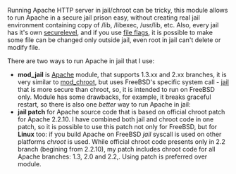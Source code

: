 Running Apache HTTP server in jail/chroot can be tricky, this module allows to run Apache in a secure jail prison easy, without creating real jail environment containing copy of /lib, /libexec, /usr/lib, etc. Also, every jail has it's own [securelevel](http://www.freebsd.org/doc/en/books/faq/security.html#SECURELEVEL), and if you use [file flags](http://www.freebsd.org/cgi/man.cgi?query=chflags&sektion=2&apropos=0), it is possible to make some file can be changed only outside jail, even root in jail can't delete or modify file.

There are two ways to run Apache in jail that I use:

  * **mod\_jail** is [Apache](http://httpd.apache.org/) module, that supports 1.3.xx and 2.xx branches, it is very similar to [mod\_chroot](http://core.segfault.pl/~hobbit/mod_chroot/), but uses FreeBSD's specific system call - [jail](http://wikipedia.org/wiki/FreeBSD_jail)  that is more secure than chroot, so, it is intended to run on FreeBSD only. Module has some drawbacks, for example, it breaks graceful restart, so there is also one _better_ way to run Apache in jail:
  * **jail patch** for Apache source code that is based on official chroot patch for Apache 2.2.10. I have combined both jail and chroot code in one patch, so it is possible to use this patch not only for FreeBSD, but for **Linux** too: if you build Apache on FreeBSD _jail_ syscall is used on other platforms _chroot_ is used. While official chroot code presents only in 2.2 branch (begining from 2.2.10), my patch includes chroot code for all Apache branches: 1.3, 2.0 and 2.2,. Using patch is preferred over module.